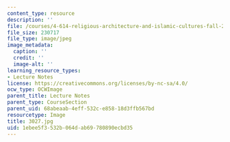 ```yaml
---
content_type: resource
description: ''
file: /courses/4-614-religious-architecture-and-islamic-cultures-fall-2002/1ebee5f3532b064dab69780890ecbd35_3027.jpg
file_size: 230717
file_type: image/jpeg
image_metadata:
  caption: ''
  credit: ''
  image-alt: ''
learning_resource_types:
- Lecture Notes
license: https://creativecommons.org/licenses/by-nc-sa/4.0/
ocw_type: OCWImage
parent_title: Lecture Notes
parent_type: CourseSection
parent_uid: 68abeaab-4eff-532c-e858-18d3ffb567bd
resourcetype: Image
title: 3027.jpg
uid: 1ebee5f3-532b-064d-ab69-780890ecbd35
---
```

